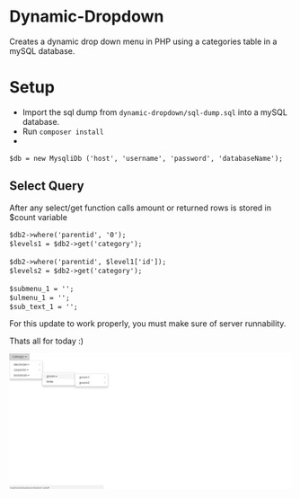 # Dynamic-Dropdown

Creates a dynamic drop down menu in PHP using a categories table in a mySQL database. 

# Setup

- Import the sql dump from `dynamic-dropdown/sql-dump.sql` into a mySQL database. 
- Run `composer install`
- 


```
$db = new MysqliDb ('host', 'username', 'password', 'databaseName');
```


## Select Query

After any select/get function calls amount or returned rows is stored in $count variable

```
$db2->where('parentid', '0');
$levels1 = $db2->get('category');

$db2->where('parentid', $level1['id']);
$levels2 = $db2->get('category');

$submenu_1 = '';
$ulmenu_1 = '';
$sub_text_1 = '';

```  
  
For this update to work properly, you must make sure of server runnability.

Thats all for today :)
  
![Alt text](https://github.com/peerfahad/Dynamic-Dropdown/blob/master/dropdown/pic.PNG?raw=true "Optional Title")
